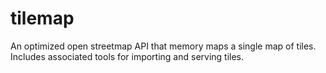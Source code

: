 # tilemap
An optimized open streetmap API that memory maps a single map of tiles.  Includes associated tools for importing and serving tiles.
